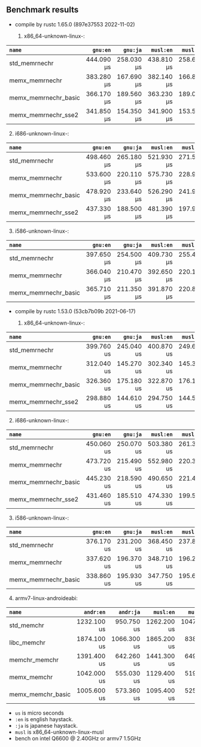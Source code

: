 ## Benchmark results

- compile by rustc 1.65.0 (897e37553 2022-11-02)

  1. x86_64-unknown-linux-:

|         `name`          |  `gnu:en`   |  `gnu:ja`   |  `musl:en`  |  `musl:ja`  |
|:------------------------|------------:|------------:|------------:|------------:|
| std_memrnechr           |  444.090 µs |  258.030 µs |  438.810 µs |  258.610 µs |
| memx_memrnechr          |  383.280 µs |  167.690 µs |  382.140 µs |  166.870 µs |
| memx_memrnechr_basic    |  366.170 µs |  189.560 µs |  363.230 µs |  189.090 µs |
| memx_memrnechr_sse2     |  341.850 µs |  154.350 µs |  341.900 µs |  153.500 µs |

  2. i686-unknown-linux-:

|         `name`          |  `gnu:en`   |  `gnu:ja`   |  `musl:en`  |  `musl:ja`  |
|:------------------------|------------:|------------:|------------:|------------:|
| std_memrnechr           |  498.460 µs |  265.180 µs |  521.930 µs |  271.510 µs |
| memx_memrnechr          |  533.600 µs |  220.110 µs |  575.730 µs |  228.930 µs |
| memx_memrnechr_basic    |  478.920 µs |  233.640 µs |  526.290 µs |  241.950 µs |
| memx_memrnechr_sse2     |  437.330 µs |  188.500 µs |  481.390 µs |  197.940 µs |

  3. i586-unknown-linux-:

|         `name`          |  `gnu:en`   |  `gnu:ja`   |  `musl:en`  |  `musl:ja`  |
|:------------------------|------------:|------------:|------------:|------------:|
| std_memrnechr           |  397.650 µs |  254.500 µs |  409.730 µs |  255.440 µs |
| memx_memrnechr          |  366.040 µs |  210.470 µs |  392.650 µs |  220.140 µs |
| memx_memrnechr_basic    |  365.710 µs |  211.350 µs |  391.870 µs |  220.810 µs |


- compile by rustc 1.53.0 (53cb7b09b 2021-06-17)

  1. x86_64-unknown-linux-:

|         `name`          |  `gnu:en`   |  `gnu:ja`   |  `musl:en`  |  `musl:ja`  |
|:------------------------|------------:|------------:|------------:|------------:|
| std_memrnechr           |  399.760 us |  245.040 us |  400.870 us |  249.640 us |
| memx_memrnechr          |  312.040 us |  145.270 us |  302.340 us |  145.330 us |
| memx_memrnechr_basic    |  326.360 us |  175.180 us |  322.870 us |  176.190 us |
| memx_memrnechr_sse2     |  298.880 us |  144.610 us |  294.750 us |  144.580 us |

  2. i686-unknown-linux-:

|         `name`          |  `gnu:en`   |  `gnu:ja`   |  `musl:en`  |  `musl:ja`  |
|:------------------------|------------:|------------:|------------:|------------:|
| std_memrnechr           |  450.060 us |  250.070 us |  503.380 us |  261.390 us |
| memx_memrnechr          |  473.720 us |  215.490 us |  552.980 us |  220.340 us |
| memx_memrnechr_basic    |  445.230 us |  218.590 us |  490.650 us |  221.440 us |
| memx_memrnechr_sse2     |  431.460 us |  185.510 us |  474.330 us |  199.520 us |

  3. i586-unknown-linux-:

|         `name`          |  `gnu:en`   |  `gnu:ja`   |  `musl:en`  |  `musl:ja`  |
|:------------------------|------------:|------------:|------------:|------------:|
| std_memrnechr           |  376.170 us |  231.200 us |  368.450 us |  237.870 us |
| memx_memrnechr          |  337.620 us |  196.370 us |  348.710 us |  196.230 us |
| memx_memrnechr_basic    |  338.860 us |  195.930 us |  347.750 us |  195.600 us |

  4. armv7-linux-androideabi:

|         `name`          |  `andr:en`  |  `andr:ja`  |  `musl:en`  |  `musl:ja`  |
|:------------------------|------------:|------------:|------------:|------------:|
| std_memchr              | 1232.100 us |  950.750 us | 1262.200 us | 1047.500 us |
| libc_memchr             | 1874.100 us | 1066.300 us | 1865.200 us |  838.210 us |
| memchr_memchr           | 1391.400 us |  642.260 us | 1441.300 us |  649.600 us |
| memx_memchr             | 1042.000 us |  555.030 us | 1129.400 us |  519.740 us |
| memx_memchr_basic       | 1005.600 us |  573.360 us | 1095.400 us |  525.020 us |

- `us` is micro seconds
- `:en` is english haystack.
- `:ja` is japanese haystack.
- `musl` is x86_64-unknown-linux-musl
- bench on intel Q6600 @ 2.40GHz or armv7 1.5GHz
